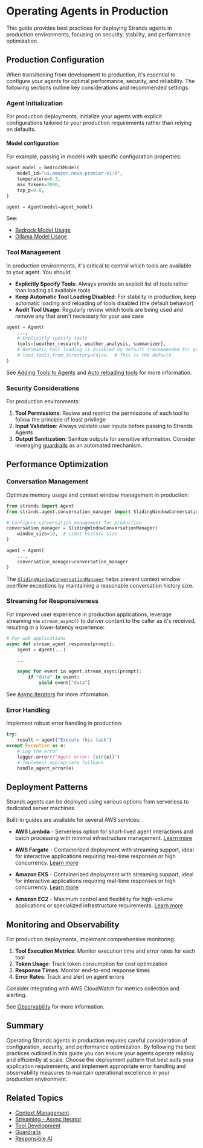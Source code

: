 # Operating Agents in Production

This guide provides best practices for deploying Strands agents in production environments, focusing on security, stability, and performance optimization.

## Production Configuration

When transitioning from development to production, it's essential to configure your agents for optimal performance, security, and reliability. The following sections outline key considerations and recommended settings.

### Agent Initialization

For production deployments, initialize your agents with explicit configurations tailored to your production requirements rather than relying on defaults.

#### Model configuration

For example, passing in models with specific configuration properties:

```python
agent_model = BedrockModel(
    model_id="us.amazon.nova-premier-v1:0",
    temperature=0.3,
    max_tokens=2000,
    top_p=0.8,
)

agent = Agent(model=agent_model)
```

See:

 - [Bedrock Model Usage](../../user-guide/concepts/model-providers/amazon-bedrock.md/#basic-usage)
 - [Ollama Model Usage](../../user-guide/concepts/model-providers/ollama.md/#basic-usage)

### Tool Management

In production environments, it's critical to control which tools are available to your agent. You should:

 - **Explicitly Specify Tools**: Always provide an explicit list of tools rather than loading all available tools
 - **Keep Automatic Tool Loading Disabled**: For stability in production, keep automatic loading and reloading of tools disabled (the default behavior)
 - **Audit Tool Usage**: Regularly review which tools are being used and remove any that aren't necessary for your use case

```python
agent = Agent(
    ...,
    # Explicitly specify tools
    tools=[weather_research, weather_analysis, summarizer],
    # Automatic tool loading is disabled by default (recommended for production)
    # load_tools_from_directory=False,  # This is the default
)
```

See [Adding Tools to Agents](../concepts/tools/tools_overview.md/#adding-tools-to-agents) and [Auto reloading tools](../concepts/tools/tools_overview.md#auto-loading-and-reloading-tools) for more information.

### Security Considerations

For production environments:

1. **Tool Permissions**: Review and restrict the permissions of each tool to follow the principle of least privilege
2. **Input Validation**: Always validate user inputs before passing to Strands Agents
3. **Output Sanitization**: Sanitize outputs for sensitive information. Consider leveraging [guardrails](../../user-guide/safety-security/guardrails.md) as an automated mechanism.

## Performance Optimization

### Conversation Management

Optimize memory usage and context window management in production:

```python
from strands import Agent
from strands.agent.conversation_manager import SlidingWindowConversationManager

# Configure conversation management for production
conversation_manager = SlidingWindowConversationManager(
    window_size=10,  # Limit history size
)

agent = Agent(
    ...,
    conversation_manager=conversation_manager
)
```

The [`SlidingWindowConversationManager`](../../user-guide/concepts/agents/context-management.md/#slidingwindowconversationmanager) helps prevent context window overflow exceptions by maintaining a reasonable conversation history size.

### Streaming for Responsiveness

For improved user experience in production applications, leverage streaming via `stream_async()` to deliver content to the caller as it's received, resulting in a lower-latency experience:

```python
# For web applications
async def stream_agent_response(prompt):
    agent = Agent(...)

    ...

    async for event in agent.stream_async(prompt):
        if "data" in event:
            yield event["data"]
```

See [Async Iterators](../../user-guide/concepts/streaming/async-iterators.md) for more information.

### Error Handling

Implement robust error handling in production:

```python
try:
    result = agent("Execute this task")
except Exception as e:
    # Log the error
    logger.error(f"Agent error: {str(e)}")
    # Implement appropriate fallback
    handle_agent_error(e)
```

## Deployment Patterns

Strands agents can be deployed using various options from serverless to dedicated server machines.

Built-in guides are available for several AWS services:

* **AWS Lambda** - Serverless option for short-lived agent interactions and batch processing with minimal infrastructure management. [Learn more](deploy_to_aws_lambda.md)

* **AWS Fargate** - Containerized deployment with streaming support, ideal for interactive applications requiring real-time responses or high concurrency. [Learn more](deploy_to_aws_fargate.md)

* **Amazon EKS** - Containerized deployment with streaming support, ideal for interactive applications requiring real-time responses or high concurrency. [Learn more](deploy_to_amazon_eks.md)

* **Amazon EC2** - Maximum control and flexibility for high-volume applications or specialized infrastructure requirements. [Learn more](deploy_to_amazon_ec2.md)

## Monitoring and Observability

For production deployments, implement comprehensive monitoring:

1. **Tool Execution Metrics**: Monitor execution time and error rates for each tool
2. **Token Usage**: Track token consumption for cost optimization
3. **Response Times**: Monitor end-to-end response times
4. **Error Rates**: Track and alert on agent errors

Consider integrating with AWS CloudWatch for metrics collection and alerting.

See [Observability](../../user-guide/observability-evaluation/observability.md) for more information.

## Summary

Operating Strands agents in production requires careful consideration of configuration, security, and performance optimization. By following the best practices outlined in this guide you can ensure your agents operate reliably and efficiently at scale. Choose the deployment pattern that best suits your application requirements, and implement appropriate error handling and observability measures to maintain operational excellence in your production environment.

## Related Topics

- [Context Management](../../user-guide/concepts/agents/context-management.md)
- [Streaming - Async Iterator](../../user-guide/concepts/streaming/async-iterators.md)
- [Tool Development](../../user-guide/concepts/tools/tools_overview.md)
- [Guardrails](../../user-guide/safety-security/guardrails.md)
- [Responsible AI](../../user-guide/safety-security/responsible-ai.md)
